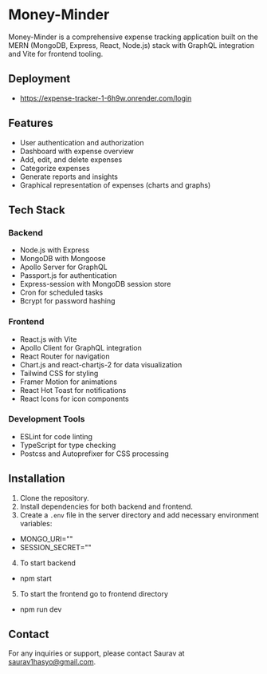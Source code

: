 # Money-Minder

Money-Minder is a comprehensive expense tracking application built on the MERN (MongoDB, Express, React, Node.js) stack with GraphQL integration and Vite for frontend tooling.

## Deployment
- https://expense-tracker-1-6h9w.onrender.com/login

## Features

- User authentication and authorization
- Dashboard with expense overview
- Add, edit, and delete expenses
- Categorize expenses
- Generate reports and insights
- Graphical representation of expenses (charts and graphs)

## Tech Stack

### Backend
- Node.js with Express
- MongoDB with Mongoose
- Apollo Server for GraphQL
- Passport.js for authentication
- Express-session with MongoDB session store
- Cron for scheduled tasks
- Bcrypt for password hashing

### Frontend
- React.js with Vite
- Apollo Client for GraphQL integration
- React Router for navigation
- Chart.js and react-chartjs-2 for data visualization
- Tailwind CSS for styling
- Framer Motion for animations
- React Hot Toast for notifications
- React Icons for icon components

### Development Tools
- ESLint for code linting
- TypeScript for type checking
- Postcss and Autoprefixer for CSS processing


## Installation

1. Clone the repository.
2. Install dependencies for both backend and frontend.
3. Create a `.env` file in the server directory and add necessary environment variables:
- MONGO_URI=""
- SESSION_SECRET=""

4. To start backend 
- npm start
5. To start the frontend go to frontend directory 
- npm run dev

## Contact

For any inquiries or support, please contact Saurav at saurav1hasyo@gmail.com.
